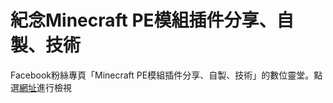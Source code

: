 # 紀念Minecraft PE模組插件分享、自製、技術
Facebook粉絲專頁「Minecraft PE模組插件分享、自製、技術」的數位靈堂。點選[網址](https://ivon852.github.io/PageMCBEModPluginShareSelfTech/index.html)進行檢視
